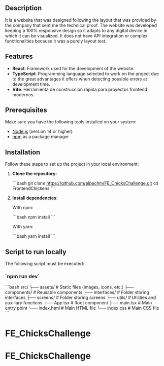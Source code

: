 ## Description

It is a website that was designed following the layout that was provided by the company that sent me the technical proof. The website was developed keeping a 100% responsive design so it adapts to any digital device in which it can be visualized. It does not have API integration or complex functionalities because it was a purely layout test.

## Features

-   **React**: Framework used for the development of the website.
-   **TypeScript**: Programming language selected to work on the project due to the great advantages it offers when detecting possible errors at development time.
-   **Vite**: Herramienta de construcción rápida para proyectos frontend modernos.

## Prerequisites

Make sure you have the following tools installed on your system:

-   [Node.js](https://nodejs.org/) (version 14 or higher)
-   [npm](https://www.npmjs.com/) as a package manager

## Installation

Follow these steps to set up the project in your local environment:

1. **Clone the repository:**

    \`\`\`bash
    git clone https://github.com/alpachm/FE_ChicksChallenge.git
    cd FrontendChickens
    \`\`\`

2. **Install dependencies:**

    With npm:

    \`\`\`bash
    npm install
    \`\`\`

    With yarn:

    \`\`\`bash
    yarn install
    \`\`\`

## Script to run locally

The following script must be executed:

### \`npm run dev\`

\`\`\`bash
src/
├── assets/ # Static files (images, icons, etc.)
├── components/ # Reusable components
├── interfaces/ # Folder storing interfaces
├── screens/ # Folder storing screens
├── utils/ # Utilities and auxiliary functions
├── App.tsx # Root component
├── main.tsx # Main entry point
└── index.html # Main HTML file
└── index.css # Main CSS file
\`\`\`

# FE_ChicksChallenge

# FE_ChicksChallenge
